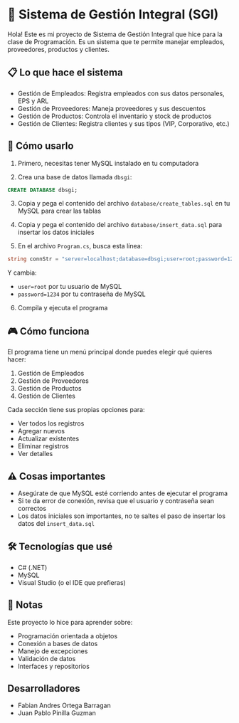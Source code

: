 # 🏪 Sistema de Gestión Integral (SGI)

Hola! Este es mi proyecto de Sistema de Gestión Integral que hice para la clase de Programación. Es un sistema que te permite manejar empleados, proveedores, productos y clientes. 

## 📋 Lo que hace el sistema

- Gestión de Empleados: Registra empleados con sus datos personales, EPS y ARL
- Gestión de Proveedores: Maneja proveedores y sus descuentos
- Gestión de Productos: Controla el inventario y stock de productos
- Gestión de Clientes: Registra clientes y sus tipos (VIP, Corporativo, etc.)

## 🚀 Cómo usarlo

1. Primero, necesitas tener MySQL instalado en tu computadora

2. Crea una base de datos llamada `dbsgi`:
```sql
CREATE DATABASE dbsgi;
```

3. Copia y pega el contenido del archivo `database/create_tables.sql` en tu MySQL para crear las tablas

4. Copia y pega el contenido del archivo `database/insert_data.sql` para insertar los datos iniciales

5. En el archivo `Program.cs`, busca esta línea:
```csharp
string connStr = "server=localhost;database=dbsgi;user=root;password=1234;AllowPublicKeyRetrieval=true;SslMode=none;";
```
Y cambia:
- `user=root` por tu usuario de MySQL
- `password=1234` por tu contraseña de MySQL

6. Compila y ejecuta el programa

## 🎮 Cómo funciona

El programa tiene un menú principal donde puedes elegir qué quieres hacer:
1. Gestión de Empleados
2. Gestión de Proveedores
3. Gestión de Productos
4. Gestión de Clientes

Cada sección tiene sus propias opciones para:
- Ver todos los registros
- Agregar nuevos
- Actualizar existentes
- Eliminar registros
- Ver detalles

## ⚠️ Cosas importantes

- Asegúrate de que MySQL esté corriendo antes de ejecutar el programa
- Si te da error de conexión, revisa que el usuario y contraseña sean correctos
- Los datos iniciales son importantes, no te saltes el paso de insertar los datos del `insert_data.sql`

## 🛠️ Tecnologías que usé

- C# (.NET)
- MySQL
- Visual Studio (o el IDE que prefieras)

## 📝 Notas

Este proyecto lo hice para aprender sobre:
- Programación orientada a objetos
- Conexión a bases de datos
- Manejo de excepciones
- Validación de datos
- Interfaces y repositorios

## Desarrolladores

- Fabian Andres Ortega Barragan
- Juan Pablo Pinilla Guzman
